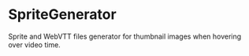 # SpriteGenerator

Sprite and WebVTT files generator for thumbnail images when hovering over video time. 
